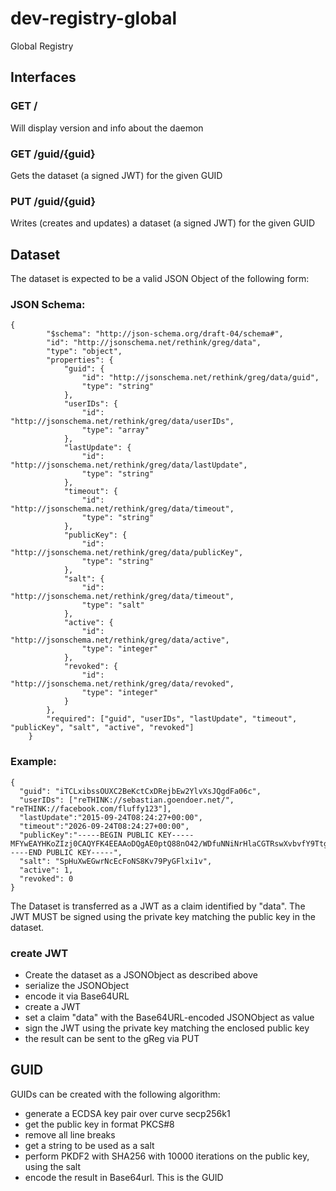 # dev-registry-global
Global Registry

## Interfaces

### GET /

Will display version and info about the daemon

### GET /guid/{guid}

Gets the dataset (a signed JWT) for the given GUID

### PUT /guid/{guid}

Writes (creates and updates) a dataset (a signed JWT) for the given GUID

## Dataset

The dataset is expected to be a valid JSON Object of the following form:

### JSON Schema:

```
{
		"$schema": "http://json-schema.org/draft-04/schema#",
		"id": "http://jsonschema.net/rethink/greg/data",
		"type": "object",
		"properties": {
			"guid": {
				"id": "http://jsonschema.net/rethink/greg/data/guid",
				"type": "string"
			},
			"userIDs": {
				"id": "http://jsonschema.net/rethink/greg/data/userIDs",
				"type": "array"
			},
			"lastUpdate": {
				"id": "http://jsonschema.net/rethink/greg/data/lastUpdate",
				"type": "string"
			},
			"timeout": {
				"id": "http://jsonschema.net/rethink/greg/data/timeout",
				"type": "string"
			},
			"publicKey": {
				"id": "http://jsonschema.net/rethink/greg/data/publicKey",
				"type": "string"
			},
			"salt": {
				"id": "http://jsonschema.net/rethink/greg/data/timeout",
				"type": "salt"
			},
			"active": {
				"id": "http://jsonschema.net/rethink/greg/data/active",
				"type": "integer"
			},
			"revoked": {
				"id": "http://jsonschema.net/rethink/greg/data/revoked",
				"type": "integer"
			}
		},
		"required": ["guid", "userIDs", "lastUpdate", "timeout", "publicKey", "salt", "active", "revoked"]
	}
```

### Example:

```
{
  "guid": "iTCLxibssOUXC2BeKctCxDRejbEw2YlvXsJQgdFa06c",
  "userIDs": ["reTHINK://sebastian.goendoer.net/", "reTHINK://facebook.com/fluffy123"],
  "lastUpdate":"2015-09-24T08:24:27+00:00",
  "timeout":"2026-09-24T08:24:27+00:00",
  "publicKey":"-----BEGIN PUBLIC KEY-----MFYwEAYHKoZIzj0CAQYFK4EEAAoDQgAE0ptQ88nO42/WDfuNNiNrHlaCGTRswXvbvfY9Ttg9RkVfqhBVKK+V1tHkNPp/WRzIQKwLKDgAzujAxzN8LhI7Hg==-----END PUBLIC KEY-----",
  "salt": "SpHuXwEGwrNcEcFoNS8Kv79PyGFlxi1v",
  "active": 1,
  "revoked": 0
}
```

The Dataset is transferred as a JWT as a claim identified by "data". The JWT MUST be signed using the private key matching the public key in the dataset.

### create JWT

- Create the dataset as a JSONObject as described above
- serialize the JSONObject
- encode it via Base64URL
- create a JWT
- set a claim "data" with the Base64URL-encoded JSONObject as value
- sign the JWT using the private key matching the enclosed public key
- the result can be sent to the gReg via PUT

## GUID

GUIDs can be created with the following algorithm: 

- generate a ECDSA key pair over curve secp256k1
- get the public key in format PKCS#8
- remove all line breaks
- get a string to be used as a salt
- perform PKDF2 with SHA256 with 10000 iterations on the public key, using the salt
- encode the result in Base64url. This is the GUID
